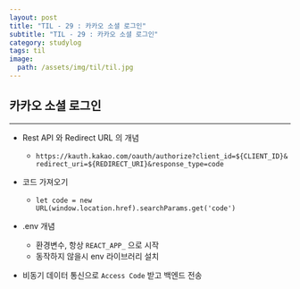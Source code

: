 ```yaml
---
layout: post
title: "TIL - 29 : 카카오 소셜 로그인"
subtitle: "TIL - 29 : 카카오 소셜 로그인"
category: studylog
tags: til
image:
  path: /assets/img/til/til.jpg
---
```


<!-- more -->
## 카카오 소셜 로그인  
---  

* Rest API 와 Redirect URL 의 개념  
  * `https://kauth.kakao.com/oauth/authorize?client_id=${CLIENT_ID}&  redirect_uri=${REDIRECT_URI}&response_type=code`  

* 코드 가져오기  
  * `let code = new URL(window.location.href).searchParams.get('code')`  

* .env 개념  
  * 환경변수, 항상 `REACT_APP_` 으로 시작  
  * 동작하지 않을시 env 라이브러리 설치  

* 비동기 데이터 통신으로 `Access Code` 받고 백엔드 전송  